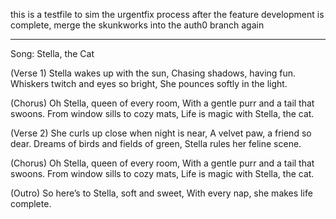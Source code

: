 this is a testfile to sim the urgentfix process
after the feature development is complete, merge the skunkworks into the auth0 branch again

---

Song: Stella, the Cat

(Verse 1)
Stella wakes up with the sun,
Chasing shadows, having fun.
Whiskers twitch and eyes so bright,
She pounces softly in the light.

(Chorus)
Oh Stella, queen of every room,
With a gentle purr and a tail that swoons.
From window sills to cozy mats,
Life is magic with Stella, the cat.

(Verse 2)
She curls up close when night is near,
A velvet paw, a friend so dear.
Dreams of birds and fields of green,
Stella rules her feline scene.

(Chorus)
Oh Stella, queen of every room,
With a gentle purr and a tail that swoons.
From window sills to cozy mats,
Life is magic with Stella, the cat.

(Outro)
So here’s to Stella, soft and sweet,
With every nap, she makes life complete.